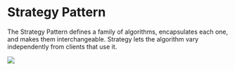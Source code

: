 # Strategy Pattern

The Strategy Pattern defines a family of algorithms,
encapsulates each one, and makes them interchangeable.
Strategy lets the algorithm vary independently from clients that use it.

![](/Strategy%20Pattern.jpg?raw=true)